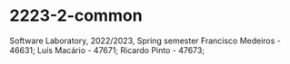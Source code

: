 # 2223-2-common
Software Laboratory, 2022/2023, Spring semester
Francisco Medeiros - 46631; Luís Macário - 47671; Ricardo Pinto - 47673;

